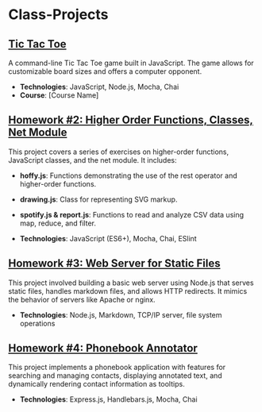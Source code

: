 # Class-Projects

## [Tic Tac Toe](./TicTacToe)
A command-line Tic Tac Toe game built in JavaScript. The game allows for customizable board sizes and offers a computer opponent.

- **Technologies**: JavaScript, Node.js, Mocha, Chai
- **Course**: [Course Name]

## [Homework #2: Higher Order Functions, Classes, Net Module](./Homework_2_HOF)
This project covers a series of exercises on higher-order functions, JavaScript classes, and the net module. It includes:
- **hoffy.js**: Functions demonstrating the use of the rest operator and higher-order functions.
- **drawing.js**: Class for representing SVG markup.
- **spotify.js & report.js**: Functions to read and analyze CSV data using map, reduce, and filter.

- **Technologies**: JavaScript (ES6+), Mocha, Chai, ESlint

## [Homework #3: Web Server for Static Files](./Homework_3_Web_Server)
This project involved building a basic web server using Node.js that serves static files, handles markdown files, and allows HTTP redirects. It mimics the behavior of servers like Apache or nginx.

- **Technologies**: Node.js, Markdown, TCP/IP server, file system operations

## [Homework #4: Phonebook Annotator](./Homework_4_Phonebook_Annotator)
This project implements a phonebook application with features for searching and managing contacts, displaying annotated text, and dynamically rendering contact information as tooltips.

- **Technologies**: Express.js, Handlebars.js, Mocha, Chai

